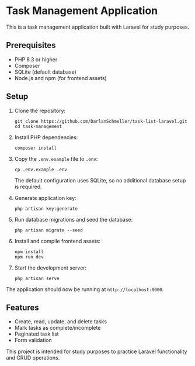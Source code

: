 # Task Management Application

This is a task management application built with Laravel for study purposes.

## Prerequisites

- PHP 8.3 or higher
- Composer
- SQLite (default database)
- Node.js and npm (for frontend assets)

## Setup

1. Clone the repository:
   ```
   git clone https://github.com/DarlanSchmeller/task-list-laravel.git
   cd task-management
   ```

2. Install PHP dependencies:
   ```
   composer install
   ```

3. Copy the `.env.example` file to `.env`:
   ```
   cp .env.example .env
   ```
   The default configuration uses SQLite, so no additional database setup is required.

4. Generate application key:
   ```
   php artisan key:generate
   ```

5. Run database migrations and seed the database:
   ```
   php artisan migrate --seed
   ```

6. Install and compile frontend assets:
   ```
   npm install
   npm run dev
   ```

7. Start the development server:
   ```
   php artisan serve
   ```

The application should now be running at `http://localhost:8000`.

## Features

- Create, read, update, and delete tasks
- Mark tasks as complete/incomplete
- Paginated task list
- Form validation

This project is intended for study purposes to practice Laravel functionality and CRUD operations.
